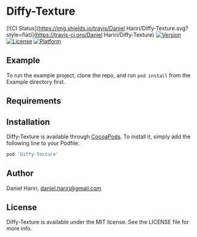 # Diffy-Texture

[![CI Status](https://img.shields.io/travis/Daniel Hariri/Diffy-Texture.svg?style=flat)](https://travis-ci.org/Daniel Hariri/Diffy-Texture)
[![Version](https://img.shields.io/cocoapods/v/Diffy-Texture.svg?style=flat)](https://cocoapods.org/pods/Diffy-Texture)
[![License](https://img.shields.io/cocoapods/l/Diffy-Texture.svg?style=flat)](https://cocoapods.org/pods/Diffy-Texture)
[![Platform](https://img.shields.io/cocoapods/p/Diffy-Texture.svg?style=flat)](https://cocoapods.org/pods/Diffy-Texture)

## Example

To run the example project, clone the repo, and run `pod install` from the Example directory first.

## Requirements

## Installation

Diffy-Texture is available through [CocoaPods](https://cocoapods.org). To install
it, simply add the following line to your Podfile:

```ruby
pod 'Diffy-Texture'
```

## Author

Daniel Hariri, daniel.hariri@gmail.com

## License

Diffy-Texture is available under the MIT license. See the LICENSE file for more info.
